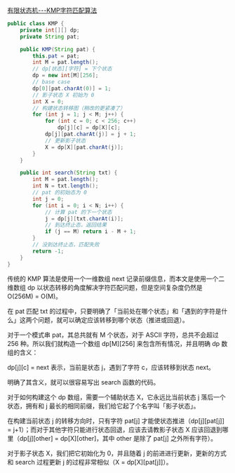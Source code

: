 [有限状态机---KMP字符匹配算法](https://labuladong.github.io/algo/3/28/97/)

```java
public class KMP {
    private int[][] dp;
    private String pat;

    public KMP(String pat) {
        this.pat = pat;
        int M = pat.length();
        // dp[状态][字符] = 下个状态
        dp = new int[M][256];
        // base case
        dp[0][pat.charAt(0)] = 1;
        // 影子状态 X 初始为 0
        int X = 0;
        // 构建状态转移图（稍改的更紧凑了）
        for (int j = 1; j < M; j++) {
            for (int c = 0; c < 256; c++)
                dp[j][c] = dp[X][c];
            dp[j][pat.charAt(j)] = j + 1;
            // 更新影子状态
            X = dp[X][pat.charAt(j)];
        }
    }

    public int search(String txt) {
        int M = pat.length();
        int N = txt.length();
        // pat 的初始态为 0
        int j = 0;
        for (int i = 0; i < N; i++) {
            // 计算 pat 的下一个状态
            j = dp[j][txt.charAt(i)];
            // 到达终止态，返回结果
            if (j == M) return i - M + 1;
        }
        // 没到达终止态，匹配失败
        return -1;
    }
}
```

传统的 KMP 算法是使用一个一维数组 next 记录前缀信息，而本文是使用一个二维数组 dp 以状态转移的角度解决字符匹配问题，但是空间复杂度仍然是 O(256M) = O(M)。

在 pat 匹配 txt 的过程中，只要明确了「当前处在哪个状态」和「遇到的字符是什么」这两个问题，就可以确定应该转移到哪个状态（推进或回退）。

对于一个模式串 pat，其总共就有 M 个状态，对于 ASCII 字符，总共不会超过 256 种。所以我们就构造一个数组 dp[M][256] 来包含所有情况，并且明确 dp 数组的含义：

dp[j][c] = next 表示，当前是状态 j，遇到了字符 c，应该转移到状态 next。

明确了其含义，就可以很容易写出 search 函数的代码。

对于如何构建这个 dp 数组，需要一个辅助状态 X，它永远比当前状态 j 落后一个状态，拥有和 j 最长的相同前缀，我们给它起了个名字叫「影子状态」。

在构建当前状态 j 的转移方向时，只有字符 pat[j] 才能使状态推进（dp[j][pat[j]] = j+1）；而对于其他字符只能进行状态回退，应该去请教影子状态 X 应该回退到哪里（dp[j][other] = dp[X][other]，其中 other 是除了 pat[j] 之外所有字符）。

对于影子状态 X，我们把它初始化为 0，并且随着 j 的前进进行更新，更新的方式和 search 过程更新 j 的过程非常相似（X = dp[X][pat[j]]）。